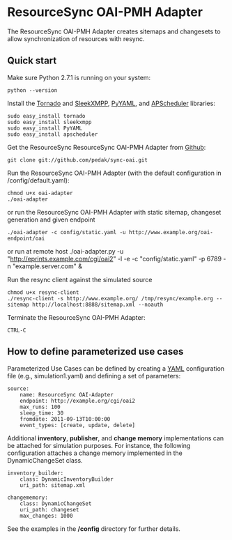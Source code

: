 # ResourceSync OAI-PMH Adapter

The ResourceSync OAI-PMH Adapter creates sitemaps and changesets to allow synchronization of resources with resync.

## Quick start

Make sure Python 2.7.1 is running on your system:

    python --version

Install the [Tornado](http://www.tornadoweb.org/) and [SleekXMPP](https://github.com/fritzy/SleekXMPP), [PyYAML](http://pyyaml.org/), and [APScheduler](http://packages.python.org/APScheduler/) libraries:

    sudo easy_install tornado
    sudo easy_install sleekxmpp    
    sudo easy_install PyYAML
    sudo easy_install apscheduler
    
Get the ResourceSync ResourceSync OAI-PMH Adapter from [Github](http://github.com/pedak/sync-oai.git):

    git clone git://github.com/pedak/sync-oai.git
    
Run the ResourceSync OAI-PMH Adapter (with the default configuration in /config/default.yaml):
    
    chmod u+x oai-adapter
    ./oai-adapter 

or run the ResourceSync OAI-PMH Adapter with static sitemap, changeset generation and given endpoint

    ./oai-adapter -c config/static.yaml -u http://www.example.org/oai-endpoint/oai

or run at remote host
	./oai-adapter.py -u "http://eprints.example.com/cgi/oai2" -l -e -c "config/static.yaml" -p 6789 -n "example.server.com" &

Run the resync client against the simulated source

    chmod u+x resync-client
    ./resync-client -s http://www.example.org/ /tmp/resync/example.org --sitemap http://localhost:8888/sitemap.xml --noauth

Terminate the ResourceSync OAI-PMH Adapter:

    CTRL-C

## How to define parameterized use cases

Parameterized Use Cases can be defined by creating a [YAML](http://www.yaml.org/) configuration file (e.g., simulation1.yaml) and defining a set of parameters:

	source:
	    name: ResourceSync OAI-Adapter
	    endpoint: http://example.org/cgi/oai2
	    max_runs: 100
	    sleep_time: 30
	    fromdate: 2011-09-13T10:00:00
	    event_types: [create, update, delete]
        
Additional **inventory**, **publisher**, and **change memory** implementations
can be attached for simulation purposes. For instance, the following configuration attaches a change memory implemented in the DynamicChangeSet class.

    inventory_builder:
        class: DynamicInventoryBuilder
        uri_path: sitemap.xml

    changememory:
        class: DynamicChangeSet
        uri_path: changeset
        max_changes: 1000
            
See the examples in the **/config** directory for further details.